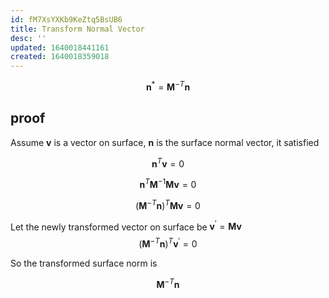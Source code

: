 ```yaml
---
id: fM7XsYXKb9KeZtq5BsUB6
title: Transform Normal Vector
desc: ''
updated: 1640018441161
created: 1640018359018
---
```


$$
\bm{n}^{*} = \bm{M}^{-T} \bm{n}
$$

## proof
Assume $\bm{v}$ is a vector on surface, $\bm{n}$ is the surface normal vector, it satisfied 

$$
\bm{n}^{T} \bm{v} = 0
$$

$$
\bm{n}^{T} \bm{M}^{-1} \bm{M} \bm{v} = 0
$$

$$
(\bm{M}^{-T} \bm{n})^{T} \bm{M} \bm{v} = 0
$$

Let the newly transformed vector on surface be $\bm{v}^{'} = \bm{M} \bm{v}$
$$(\bm{M}^{-T} \bm{n})^{T} \bm{v}^{'} = 0$$

So the transformed surface norm is 

$$
\bm{M}^{-T} \bm{n}
$$
